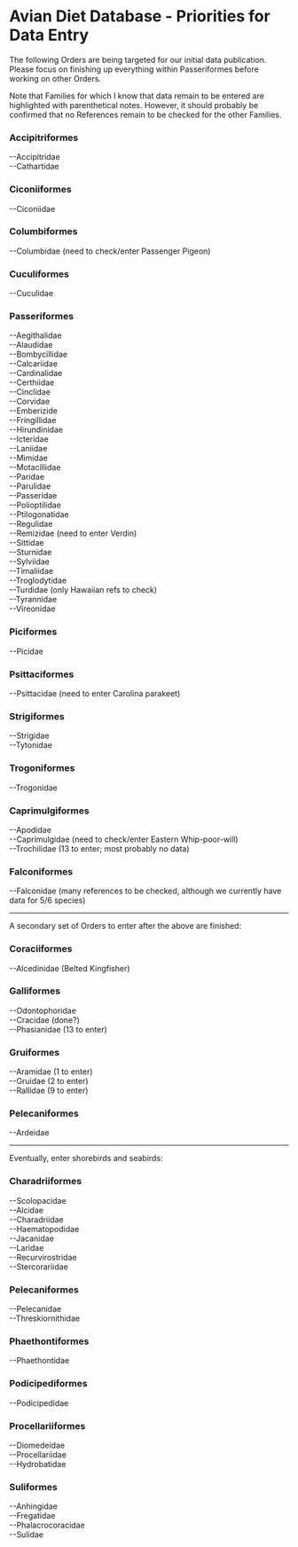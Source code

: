 Avian Diet Database - Priorities for Data Entry
===============================================

The following Orders are being targeted for our initial data publication. Please focus on 
finishing up everything within Passeriformes before working on other Orders.

Note that Families for which I know that data remain to be entered are highlighted with parenthetical notes. However, it should probably be confirmed that no References remain to be checked for the other Families.

### Accipitriformes  
--Accipitridae   
--Cathartidae    

### Ciconiiformes  
--Ciconiidae  

### Columbiformes  
--Columbidae (need to check/enter Passenger Pigeon)  

### Cuculiformes  
--Cuculidae   

### Passeriformes  
--Aegithalidae  
--Alaudidae  
--Bombycillidae  
--Calcariidae  
--Cardinalidae  
--Certhiidae  
--Cinclidae    
--Corvidae  
--Emberizide  
--Fringillidae  
--Hirundinidae  
--Icteridae  
--Laniidae  
--Mimidae  
--Motacillidae  
--Paridae  
--Parulidae  
--Passeridae  
--Polioptilidae  
--Ptilogonatidae  
--Regulidae  
--Remizidae  (need to enter Verdin)  
--Sittidae  
--Sturnidae  
--Sylviidae  
--Timaliidae  
--Troglodytidae  
--Turdidae (only Hawaiian refs to check)  
--Tyrannidae  
--Vireonidae  

### Piciformes  
--Picidae  

### Psittaciformes
--Psittacidae (need to enter Carolina parakeet)

### Strigiformes
--Strigidae    
--Tytonidae

### Trogoniformes  
--Trogonidae  

### Caprimulgiformes
--Apodidae  
--Caprimulgidae (need to check/enter Eastern Whip-poor-will)   
--Trochilidae (13 to enter; most probably no data)   

### Falconiformes  
--Falconidae (many references to be checked, although we currently have data for 5/6 species)   

----------

A secondary set of Orders to enter after the above are finished:

### Coraciiformes
--Alcedinidae (Belted Kingfisher)  

### Galliformes  
--Odontophoridae  
--Cracidae (done?)  
--Phasianidae (13 to enter)  

### Gruiformes  
--Aramidae (1 to enter)  
--Gruidae (2 to enter)  
--Rallidae (9 to enter)  

### Pelecaniformes
--Ardeidae  

---------

Eventually, enter shorebirds and seabirds:  

### Charadriiformes
--Scolopacidae  
--Alcidae  
--Charadriidae  
--Haematopodidae  
--Jacanidae  
--Laridae  
--Recurvirostridae  
--Stercorariidae  

### Pelecaniformes
--Pelecanidae  
--Threskiornithidae  

### Phaethontiformes
--Phaethontidae  

### Podicipediformes
--Podicipedidae  

### Procellariiformes
--Diomedeidae  
--Procellariidae  
--Hydrobatidae  

### Suliformes
--Anhingidae  
--Fregatidae  
--Phalacrocoracidae  
--Sulidae  
